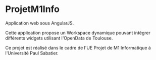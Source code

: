# ProjetM1Info
Application web sous AngularJS. 

Cette application propose un Workspace dynamique pouvant intégrer différents widgets utilisant l'OpenData de Toulouse.

Ce projet est réalisé dans le cadre de l'UE Projet de M1 Informatique à l'Université Paul Sabatier.


